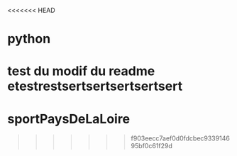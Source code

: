 <<<<<<< HEAD
# python
test du modif du readme etestrestsertsertsertsertsert
=======
# sportPaysDeLaLoire
>>>>>>> f903eecc7aef0d0fdcbec933914695bf0c61f29d
